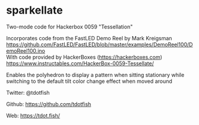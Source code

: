 # sparkellate
Two-mode code for Hackerbox 0059 "Tessellation"

Incorporates code from the FastLED Demo Reel by Mark Kreigsman
https://github.com/FastLED/FastLED/blob/master/examples/DemoReel100/DemoReel100.ino  
With code provided by HackerBoxes (https://hackerboxes.com)
https://www.instructables.com/HackerBox-0059-Tessellate/

Enables the polyhedron to display a pattern when sitting stationary
while switching to the default tilt color change effect when moved around

Twitter: @tdotfish

Github:  https://github.com/tdotfish

Web: https://tdot.fish/
